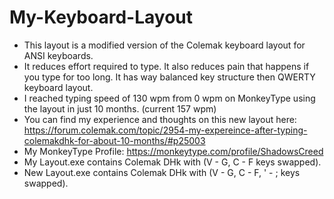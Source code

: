 # My-Keyboard-Layout
- This layout is a modified version of the Colemak keyboard layout for ANSI keyboards.
- It reduces effort required to type. It also reduces pain that happens if you type for too long. It has way balanced key structure then QWERTY keyboard layout. 
- I reached typing speed of 130 wpm from 0 wpm on MonkeyType using the layout in just 10 months. (current 157 wpm)
- You can find my experience and thoughts on this new layout here: https://forum.colemak.com/topic/2954-my-expereince-after-typing-colemakdhk-for-about-10-months/#p25003
- My MonkeyType Profile: https://monkeytype.com/profile/ShadowsCreed
- My Layout.exe contains Colemak DHk with (V - G, C - F keys swapped).
- New Layout.exe contains Colemak DHk with (V - G, C - F, ' - ; keys swapped).
